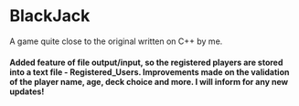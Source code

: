 # BlackJack
A game quite close to the original written on C++ by me.

#### Added feature of file output/input, so the registered players are stored into a text file - Registered_Users. Improvements made on the validation of the player name, age, deck choice and more. I will inform for any new updates!
